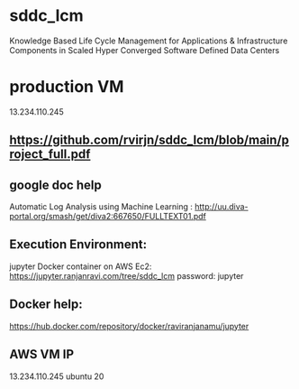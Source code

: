 # sddc_lcm
Knowledge Based Life Cycle Management for Applications &amp;   Infrastructure Components in Scaled Hyper Converged Software Defined Data Centers

# production VM
13.234.110.245

https://github.com/rvirjn/sddc_lcm/blob/main/project_full.pdf
------

google doc help
--------------
Automatic Log Analysis using Machine Learning  : http://uu.diva-portal.org/smash/get/diva2:667650/FULLTEXT01.pdf


Execution Environment:
-------------------
jupyter Docker container on AWS Ec2:
https://jupyter.ranjanravi.com/tree/sddc_lcm
password: jupyter

Docker help:
--------------
https://hub.docker.com/repository/docker/raviranjanamu/jupyter

AWS VM IP
-------
13.234.110.245 ubuntu 20
